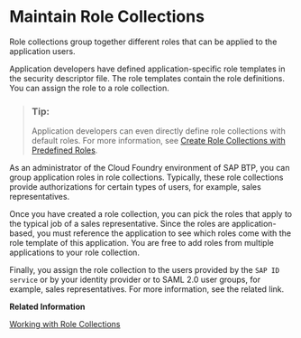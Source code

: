 <!-- loiod5f1612d8230448bb6c02a7d9c8ac0d1 -->

# Maintain Role Collections

Role collections group together different roles that can be applied to the application users.

Application developers have defined application-specific role templates in the security descriptor file. The role templates contain the role definitions. You can assign the role to a role collection.

> ### Tip:  
> Application developers can even directly define role collections with default roles. For more information, see [Create Role Collections with Predefined Roles](../30-development/Create_Role_Collections_with_Predefined_Roles_fe75054.md).

As an administrator of the Cloud Foundry environment of SAP BTP, you can group application roles in role collections. Typically, these role collections provide authorizations for certain types of users, for example, sales representatives.

Once you have created a role collection, you can pick the roles that apply to the typical job of a sales representative. Since the roles are application-based, you must reference the application to see which roles come with the role template of this application. You are free to add roles from multiple applications to your role collection.

Finally, you assign the role collection to the users provided by the `SAP ID service` or by your identity provider or to SAML 2.0 user groups, for example, sales representatives. For more information, see the related link.

**Related Information**  


[Working with Role Collections](Working_with_Role_Collections_393ea0b.md "You can manage role collections by creating new ones from scratch or by copying an existing one and editing it. You can add or remove roles. You can also add or remove users or user groups to the role collections. This is the assignment or unassignment action. You can drill down all the way to the role definition or to the individual role, user, and user group, and make changes there.")

